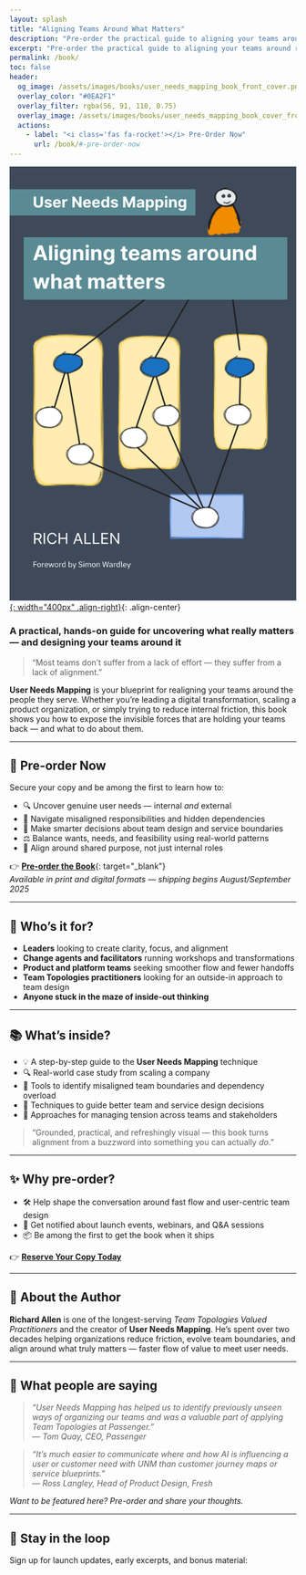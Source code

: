 ```yaml
---
layout: splash
title: "Aligning Teams Around What Matters"
description: "Pre-order the practical guide to aligning your teams around real user needs and reducing organizational friction."
excerpt: "Pre-order the practical guide to aligning your teams around real user needs and reducing organizational friction."
permalink: /book/
toc: false
header: 
  og_image: /assets/images/books/user_needs_mapping_book_front_cover.png
  overlay_color: "#0EA2F1"
  overlay_filter: rgba(56, 91, 110, 0.75)
  overlay_image: /assets/images/books/user_needs_mapping_book_cover_front.png
  actions: 
    - label: "<i class='fas fa-rocket'></i> Pre-Order Now"
      url: /book/#-pre-order-now
---
```

[![User Needs Mapping: Aligning teams around what matters](/assets/images/books/user_needs_mapping_book_cover_front.png){: width="400px" .align-right}](https://resources.userneedsmapping.com/products/user-needs-mapping-book-pre-order){: .align-center}

### A practical, hands-on guide for uncovering what really matters — and designing your teams around it

> “Most teams don’t suffer from a lack of effort — they suffer from a lack of alignment.”

**User Needs Mapping** is your blueprint for realigning your teams around the people they serve. Whether you’re leading a digital transformation, scaling a product organization, or simply trying to reduce internal friction, this book shows you how to expose the invisible forces that are holding your teams back — and what to do about them.

---

## 🚀 Pre-order Now

Secure your copy and be among the first to learn how to:

- 🔍 Uncover genuine user needs — internal *and* external  
- 🧭 Navigate misaligned responsibilities and hidden dependencies  
- 🧠 Make smarter decisions about team design and service boundaries  
- ⚖️ Balance wants, needs, and feasibility using real-world patterns  
- 🧩 Align around shared purpose, not just internal roles  

👉 [**Pre-order the Book**](https://resources.userneedsmapping.com/products/user-needs-mapping-book-pre-order){: target="_blank"}  
*Available in print and digital formats — shipping begins August/September 2025*

---

## 👥 Who’s it for?

- **Leaders** looking to create clarity, focus, and alignment  
- **Change agents and facilitators** running workshops and transformations  
- **Product and platform teams** seeking smoother flow and fewer handoffs  
- **Team Topologies practitioners** looking for an outside-in approach to team design  
- **Anyone stuck in the maze of inside-out thinking**

---

## 📚 What’s inside?

- 💡 A step-by-step guide to the **User Needs Mapping** technique  
- 🔍 Real-world case study from scaling a company
- 🧠 Tools to identify misaligned team boundaries and dependency overload  
- 🧭 Techniques to guide better team and service design decisions  
- 🤝 Approaches for managing tension across teams and stakeholders  

> “Grounded, practical, and refreshingly visual — this book turns alignment from a buzzword into something you can actually *do*.”

---

## ✨ Why pre-order?

- 🛠️ Help shape the conversation around fast flow and user-centric team design  
- 💬 Get notified about launch events, webinars, and Q&A sessions  
- 📦 Be among the first to get the book when it ships  

👉 [**Reserve Your Copy Today**](https://resources.userneedsmapping.com/products/user-needs-mapping-book-pre-order)

---

## 👋 About the Author

**Richard Allen** is one of the longest-serving *Team Topologies Valued Practitioners* and the creator of **User Needs Mapping**. He’s spent over two decades helping organizations reduce friction, evolve team boundaries, and align around what truly matters — faster flow of value to meet user needs.

---

## 💬 What people are saying

> *“User Needs Mapping has helped us to identify previously unseen ways of organizing our teams and was a valuable part of applying Team Topologies at Passenger.”*  
> — *Tom Quay, CEO, Passenger*

> *“It’s much easier to communicate where and how AI is influencing a user or customer need with UNM than customer journey maps or service blueprints.”*  
> — *Ross Langley, Head of Product Design, Fresh*

*Want to be featured here? Pre-order and share your thoughts.*

---

## 📩 Stay in the loop

Sign up for launch updates, early excerpts, and bonus material:

<script async data-uid="ab3175db93" src="https://conjurer.kit.com/ab3175db93/index.js"></script>
